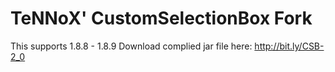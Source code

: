 # TeNNoX' CustomSelectionBox Fork

This supports 1.8.8 - 1.8.9
Download complied jar file here:
http://bit.ly/CSB-2_0
